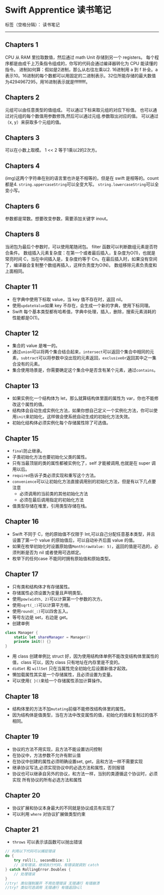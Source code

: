 ﻿# Swift Apprentice 读书笔记

标签（空格分隔）： 读书笔记

---


## Chapters 1
CPU 从 RAM 里拉取数值，然后通过 math Unit 存储到另一个 registers。
每个程序都是由成千上万条指令组成的，你写的代码会通过编译器转化为 CPU 能读懂的指令。
进制如何算：假如是2进制，那么从右往左乘以2.
16进制用 a 到 f 补全。a 表示10。16进制的每个数都可以用固定的二进制表示。32位所能存储的最大数值为4294967295，用16进制表示就是ffffffff。
## Chapters 2
元组可以由任意类型的值组成。
可以通过下标来取元组的对应下标值。
也可以通过对元组的每个数值用参数修饰,然后可以通过元组.参数取出对应的值。
可以通过（x, y）来获取多个元组的值。
## Chapters 3
可以在小数上取模。
1 << 2 等于1乘以2的2次方。
## Chapters 4
(img)这两个字符串在别的语言里也许是不相等的，但是在 swift 是相等的。count 都是4.
`string.uppercaseString`可以全变大写。
`string.lowercaseString`可以全变小写。
## Chapters 6
参数都是常数。想要改变参数，需要添加关键字 inout。
## Chapters 8
当闭包为最后个参数时，可以使用尾随闭包。
filter 函数可以判断数组元素是否符合条件。
数组插入元素复杂度：在第一个或者最后插入，复杂度为O(1)，也就是常亮时间 C，当在中间插入是，复杂度约等于 Cn。在最后插入时，如果没有空间了，编译器会复制整个数组再插入，这样负责度为O(N)。
数组移除元素负责度和上面相同。
## Chapter 11
- 在字典中使用下标取 value，当 key 值不存在时，返回 nil。
- 使用`updateValue`如果 key 不存在，会生成一个新的字典，使用下标同理。
- Swift 每个基本类型都有哈希值，字典中处理，插入，删除，搜索元素消耗的性能都是O(1)。

## Chapter 12

- 集合的 value 是唯一的。
- 通过`union`可以将两个集合结合起来，`intersect`可以返回个集合中相同的元素，`subtract`可以将参数中没出现的元素返回，`exclusiveOr`返回其中之一集合没有的元素。
- 集合使用场景是，你需要确定这个集合中是否含有某个元素，通过`contains`。

## Chapter 13
- 如果实例化一个结构体为 let，那么就算结构体里面的属性为 var，你也不能修改这个属性的值。
- 结构体会自动生成实例化方法，如果你想自己定义一个实例化方法，你可以使用`init`来初始化，这样做会使系统自动生成的初始化方法失效。
- 初始化结构体必须实例化每个存储属性除了可选值。

## Chapter 15
- `final`防止继承。
- 子类初始化方法也要初始化父类的属性。
- 只有当最顶层的类的属性都被实例化了，self 才能被调用,也就是在 super 调用以后。
- `required`告诉子类必须实现和重写这个方法。
- `convenience`可以让初始化方法直接调用别的初始化方法，但是有以下几点要注意
    - 必须调用的当前类的其他初始化方法
    - 必须在最后调用指定的初始化方法
- 值类型存储在堆里，引用类型存储在栈。

## Chapter 16
- Swift 不同于 C，他的原始值不仅限于 Int,可以自己分配任意基本类型，并且设置了第一个 value 的原始值后，可以自动补齐后面 value 的值。
- 如果在枚举初始化时设置原始值`Month(rawValue: 5)`，返回的值是可选的，必须判断是否为 nil 或者使用可选绑定。
- 枚举下的任何case 不能同时拥有原始值和原始类型。

## Chapter 17
- 只有类和结构体才有存储属性。
- 存储属性必须设置为变量且声明类型。
- 使用`pow(width, 2)`可以计算第一个参数的次方。
- 使用`sqrt(_:)`可以计算平方根。
- 使用`round(_:)`可以四舍五入。
- 等号左边是 set，右边是 get。
- 创建单例
```swift
class Manager {
    static let shareManager = Manager()
    private init() {}
}
```
- 用 class 创建单例比 struct 好，因为使用结构体单例不能改变结构体里属性的值，class 可以，因为 class 只有地址在内存里是不变的。
- `didSet` 和 `willSet` 只在当属性完全初始化后设置新值才起效。
- 懒加载属性其实是一个存储属性，且必须设置为变量。
- 可以使用`{ }()`来给一个存储属性添加计算操作。

## Chapter 18
- 结构体里的方法不加`mutating`前缀不能修改结构体里的属性。
- 因为结构体是值类型，当在方法中改变属性的值，初始化的值和复制过的值不相同。

## Chapter 19
- 协议的方法不用实现，且方法不能设置访问控制
- 在协议中，方法参数不允许有默认值
- 在协议中创建的属性必须明确设置set, get，且和方法一样不需要实现
- 继承协议写法,必须实现协议中的必选方法和属性，否则报错
- 协议也可以继承自另外的协议，和方法一样，当别的类遵循这个协议时，必须实现 所有协议的所有必选方法和属性

## Chapter 20
- 协议扩展和协议本身最大的不同就是协议成员有实现了
- 可以利用 `where` 对协议扩展做类型约束

## Chapter 21
- `throws` 可以表示该函数可以抛出错误
```swift
// 利用以下代码可以捕捉错误
do {
    try roll(1, secondDice: 1)
    // 没有错误，继续执行代码，有错误就调到 catch
} catch RollingError.Doubles {
    // 处理错误
}
//try! 类似强制展开 不用处理错误 无错通行 有错崩溃
//try? 类似可选调用 无错通行 有错返回nil
```
